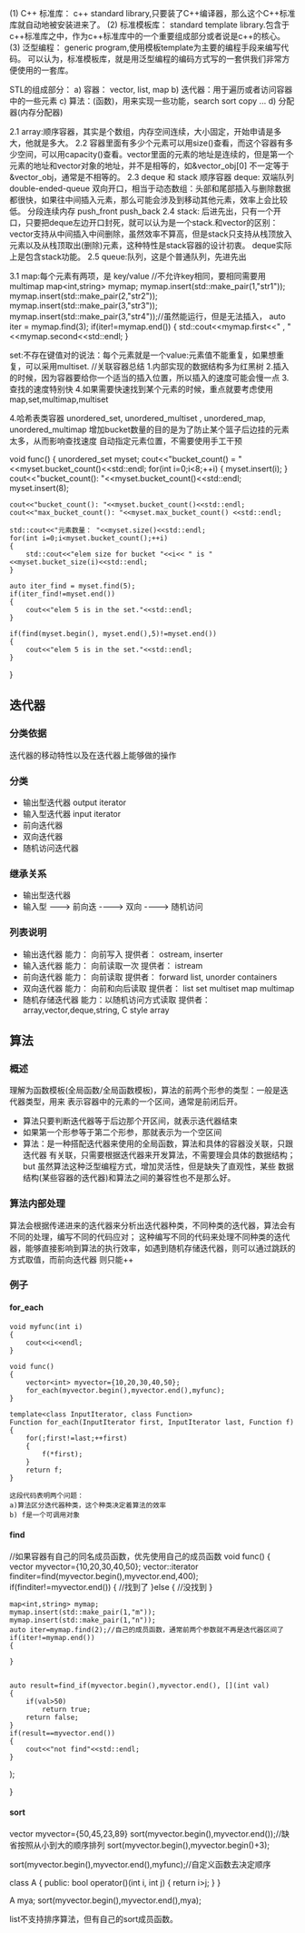 (1) C++ 标准库： c++ standard library,只要装了C++编译器，那么这个C++标准库就自动地被安装进来了。
(2) 标准模板库： standard template library.包含于c++标准库之中，作为c++标准库中的一个重要组成部分或者说是c++的核心。
(3) 泛型编程： generic program,使用模板template为主要的编程手段来编写代码。
可以认为，标准模板库，就是用泛型编程的编码方式写的一套供我们非常方便使用的一套库。

STL的组成部分：
a) 容器： vector, list, map
b) 迭代器：用于遍历或者访问容器中的一些元素
c) 算法：(函数)，用来实现一些功能，search sort copy ...
d) 分配器(内存分配器) 

2.1 array:顺序容器，其实是个数组，内存空间连续，大小固定，开始申请是多大，他就是多大。
2.2 容器里面有多少个元素可以用size()查看，而这个容器有多少空间，可以用capacity()查看。vector里面的元素的地址是连续的，但是第一个元素的地址和vector对象的地址，并不是相等的，如&vector_obj[0] 不一定等于 &vector_obj，通常是不相等的。
2.3 deque 和 stack 顺序容器
deque: 双端队列double-ended-queue 双向开口，相当于动态数组：头部和尾部插入与删除数据都很快，如果往中间插入元素，那么可能会涉及到移动其他元素，效率上会比较低。
分段连续内存
push_front push_back
2.4 stack: 后进先出，只有一个开口，只要把deque左边开口封死，就可以认为是一个stack.和vector的区别：vector支持从中间插入中间删除，虽然效率不算高，但是stack只支持从栈顶放入元素以及从栈顶取出(删除)元素，这种特性是stack容器的设计初衷。
deque实际上是包含stack功能。
2.5 queue:队列，这是个普通队列，先进先出


3.1 map:每个元素有两项，是 key/value
//不允许key相同，要相同需要用multimap
map<int,string> mymap;
mymap.insert(std::make_pair(1,"str1"));
mymap.insert(std::make_pair(2,"str2"));
mymap.insert(std::make_pair(3,"str3"));
mymap.insert(std::make_pair(3,"str4"));//虽然能运行，但是无法插入，
auto iter = mymap.find(3);
if(iter!=mymap.end())
{
    std::cout<<mymap.first<<" , "<<mymap.second<<std::endl;
}

set:不存在键值对的说法：每个元素就是一个value:元素值不能重复，如果想重复，可以采用multiset.
//关联容器总结
1.内部实现的数据结构多为红黑树
2.插入的时候，因为容器要给你一个适当的插入位置，所以插入的速度可能会慢一点
3.查找的速度特别快
4.如果需要快速找到某个元素的时候，重点就要考虑使用map,set,multimap,multiset

4.哈希表类容器
unordered_set, unordered_multiset , unordered_map, unordered_multimap
增加bucket数量的目的是为了防止某个篮子后边挂的元素太多，从而影响查找速度
自动指定元素位置，不需要使用手工干预

void func()
{
    unordered_set<int> myset;
    cout<<"bucket_count() = "<<myset.bucket_count()<<std::endl;
    for(int i=0;i<8;++i)
    {
        myset.insert(i);
    }
    cout<<"bucket_count(): "<<myset.bucket_count()<<std::endl;
    myset.insert(8);

    cout<<"bucket_count(): "<<myset.bucket_count()<<std::endl;
    cout<<"max_bucket_count(): "<<myset.max_bucket_count() <<std::endl;
    
    std::cout<<"元素数量： "<<myset.size()<<std::endl;
    for(int i=0;i<myset.bucket_count();++i)
    {
        std::cout<<"elem size for bucket "<<i<< " is "<<myset.bucket_size(i)<<std::endl;
    }

    auto iter_find = myset.find(5);
    if(iter_find!=myset.end())
    {
        cout<<"elem 5 is in the set."<<std::endl;
    }

    if(find(myset.begin(), myset.end(),5)!=myset.end())
    {
        cout<<"elem 5 is in the set."<<std::endl;
    }
    
}


## 迭代器
### 分类依据
迭代器的移动特性以及在迭代器上能够做的操作
### 分类
+ 输出型迭代器 output iterator
+ 输入型迭代器 input iterator
+ 前向迭代器
+ 双向迭代器
+ 随机访问迭代器
### 继承关系
+ 输出型迭代器
+ 输入型 ---> 前向迭 ----> 双向 ----> 随机访问

### 列表说明
+ 输出迭代器 能力： 向前写入 提供者： ostream, inserter
+ 输入迭代器 能力： 向前读取一次 提供者： istream
+ 前向迭代器 能力： 向前读取 提供者： forward list, unorder containers
+ 双向迭代器 能力： 向前和向后读取 提供者： list set multiset map multimap
+ 随机存储迭代器 能力：以随机访问方式读取 提供者： array,vector,deque,string, C style array


## 算法
### 概述
理解为函数模板(全局函数/全局函数模板)，算法的前两个形参的类型：一般是迭代器类型，用来
表示容器中的元素的一个区间，通常是前闭后开。
+ 算法只要判断迭代器等于后边那个开区间，就表示迭代器结束
+ 如果第一个形参等于第二个形参，那就表示为一个空区间
+ 算法：是一种搭配迭代器来使用的全局函数，算法和具体的容器没关联，只跟迭代器
有关联，只需要根据迭代器来开发算法，不需要理会具体的数据结构；but 虽然算法这种泛型编程方式，增加灵活性，但是缺失了直观性，某些
数据结构(某些容器的迭代器)和算法之间的兼容性也不是那么好。

### 算法内部处理
算法会根据传递进来的迭代器来分析出迭代器种类，不同种类的迭代器，算法会有不同的处理，编写不同的代码应对；
这种编写不同的代码来处理不同种类的迭代器，能够直接影响到算法的执行效率，如遇到随机存储迭代器，则可以通过跳跃的方式取值，而前向迭代器
则只能++

### 例子
#### for_each

	void myfunc(int i)
	{
		cout<<i<<endl;
	}

	void func()
	{
		vector<int> myvector={10,20,30,40,50};
		for_each(myvector.begin(),myvector.end(),myfunc);
	}

	template<class InputIterator, class Function>
	Function for_each(InputIterator first, InputIterator last, Function f)
	{
		for(;first!=last;++first)
		{
			f(*first);
		}
		return f;
	}

	这段代码表明两个问题：
	a)算法区分迭代器种类，这个种类决定着算法的效率
	b) f是一个可调用对象

#### find
//如果容器有自己的同名成员函数，优先使用自己的成员函数
void func()
{
	vector<int> myvector={10,20,30,40,50};
	vector<int>::iterator finditer=find(myvector.begin(),myvector.end,400);
	if(finditer!=myvector.end())
	{
		//找到了
	}else
	{
		//没找到
	}

	map<int,string> mymap;
	mymap.insert(std::make_pair(1,"m"));
	mymap.insert(std::make_pair(1,"n"));
	auto iter=mymap.find(2);//自己的成员函数，通常前两个参数就不再是迭代器区间了
	if(iter!=mymap.end())
	{
		
	}


	auto result=find_if(myvector.begin(),myvector.end(), [](int val)
	{
		if(val>50)
			return true;
		return false;
	}
	if(result==myvector.end())
	{
		cout<<"not find"<<std::endl;
	}
);

}


#### sort
vector<int> myvector={50,45,23,89}
sort(myvector.begin(),myvector.end());//缺省按照从小到大的顺序排列
sort(myvector.begin(),myvector.begin()+3);

sort(myvector.begin(),myvector.end(),myfunc);//自定义函数去决定顺序

class A
{
	public:
		bool operator()(int i, int j)
		{
			return i>j;
		}
}

A mya;
sort(myvector.begin(),myvector.end(),mya);

list不支持排序算法，但有自己的sort成员函数。















